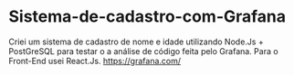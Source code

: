 # Sistema-de-cadastro-com-Grafana
Criei um sistema de cadastro de nome e idade utilizando Node.Js + PostGreSQL para testar o a análise de código feita pelo Grafana. Para o Front-End usei React.Js.
https://grafana.com/
